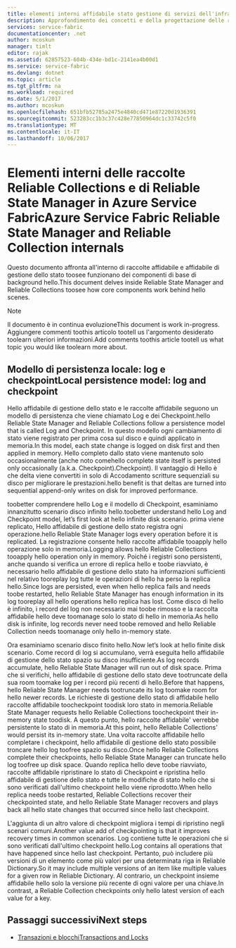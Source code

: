 ```yaml
---
title: elementi interni affidabile stato gestione di servizi dell'infrastruttura e un insieme affidabile aaaAzure | Documenti Microsoft
description: Approfondimento dei concetti e della progettazione delle raccolte Reliable Collections in Azure Service Fabric.
services: service-fabric
documentationcenter: .net
author: mcoskun
manager: timlt
editor: rajak
ms.assetid: 62857523-604b-434e-bd1c-2141ea4b00d1
ms.service: service-fabric
ms.devlang: dotnet
ms.topic: article
ms.tgt_pltfrm: na
ms.workload: required
ms.date: 5/1/2017
ms.author: mcoskun
ms.openlocfilehash: 651bfb52785a2475e4840cd471e87220d1936391
ms.sourcegitcommit: 523283cc1b3c37c428e77850964dc1c33742c5f0
ms.translationtype: MT
ms.contentlocale: it-IT
ms.lasthandoff: 10/06/2017
---
```

# <a name="azure-service-fabric-reliable-state-manager-and-reliable-collection-internals"></a><span data-ttu-id="2ed63-103">Elementi interni delle raccolte Reliable Collections e di Reliable State Manager in Azure Service Fabric</span><span class="sxs-lookup"><span data-stu-id="2ed63-103">Azure Service Fabric Reliable State Manager and Reliable Collection internals</span></span>
<span data-ttu-id="2ed63-104">Questo documento affronta all'interno di raccolte affidabile e affidabile di gestione dello stato toosee funzionano dei componenti di base di background hello.</span><span class="sxs-lookup"><span data-stu-id="2ed63-104">This document delves inside Reliable State Manager and Reliable Collections toosee how core components work behind hello scenes.</span></span>

> [!NOTE]
> <span data-ttu-id="2ed63-105">Il documento è in continua evoluzione</span><span class="sxs-lookup"><span data-stu-id="2ed63-105">This document is work in-progress.</span></span> <span data-ttu-id="2ed63-106">Aggiungere commenti toothis articolo tootell us l'argomento desiderato toolearn ulteriori informazioni.</span><span class="sxs-lookup"><span data-stu-id="2ed63-106">Add comments toothis article tootell us what topic you would like toolearn more about.</span></span>
>

##  <a name="local-persistence-model-log-and-checkpoint"></a><span data-ttu-id="2ed63-107">Modello di persistenza locale: log e checkpoint</span><span class="sxs-lookup"><span data-stu-id="2ed63-107">Local persistence model: log and checkpoint</span></span>
<span data-ttu-id="2ed63-108">Hello affidabile di gestione dello stato e le raccolte affidabile seguono un modello di persistenza che viene chiamato Log e dei Checkpoint.</span><span class="sxs-lookup"><span data-stu-id="2ed63-108">hello Reliable State Manager and Reliable Collections follow a persistence model that is called Log and Checkpoint.</span></span>
<span data-ttu-id="2ed63-109">In questo modello ogni cambiamento di stato viene registrato per prima cosa sul disco e quindi applicato in memoria.</span><span class="sxs-lookup"><span data-stu-id="2ed63-109">In this model, each state change is logged on disk first and then applied in memory.</span></span>
<span data-ttu-id="2ed63-110">Hello completo dallo stato viene mantenuto solo occasionalmente (anche noto come</span><span class="sxs-lookup"><span data-stu-id="2ed63-110">hello complete state itself is persisted only occasionally (a.k.a.</span></span> <span data-ttu-id="2ed63-111">Checkpoint).</span><span class="sxs-lookup"><span data-stu-id="2ed63-111">Checkpoint).</span></span>
<span data-ttu-id="2ed63-112">Il vantaggio di Hello è che delta viene convertiti in solo di Accodamento scritture sequenziali su disco per migliorare le prestazioni.</span><span class="sxs-lookup"><span data-stu-id="2ed63-112">hello benefit is that deltas are turned into sequential append-only writes on disk for improved performance.</span></span>

<span data-ttu-id="2ed63-113">toobetter comprendere hello Log e il modello di Checkpoint, esaminiamo innanzitutto scenario disco infinito hello.</span><span class="sxs-lookup"><span data-stu-id="2ed63-113">toobetter understand hello Log and Checkpoint model, let’s first look at hello infinite disk scenario.</span></span>
<span data-ttu-id="2ed63-114">prima viene replicato, Hello affidabile di gestione dello stato registra ogni operazione.</span><span class="sxs-lookup"><span data-stu-id="2ed63-114">hello Reliable State Manager logs every operation before it is replicated.</span></span>
<span data-ttu-id="2ed63-115">La registrazione consente hello raccolte affidabile tooapply hello operazione solo in memoria.</span><span class="sxs-lookup"><span data-stu-id="2ed63-115">Logging allows hello Reliable Collections tooapply hello operation only in memory.</span></span>
<span data-ttu-id="2ed63-116">Poiché i registri sono persistenti, anche quando si verifica un errore di replica hello e toobe riavviato, è necessario hello affidabile di gestione dello stato ha informazioni sufficienti nel relativo tooreplay log tutte le operazioni di hello ha perso la replica hello.</span><span class="sxs-lookup"><span data-stu-id="2ed63-116">Since logs are persisted, even when hello replica fails and needs toobe restarted, hello Reliable State Manager has enough information in its log tooreplay all hello operations hello replica has lost.</span></span>
<span data-ttu-id="2ed63-117">Come disco di hello è infinito, i record del log non necessario mai toobe rimosso e la raccolta affidabile hello deve toomanage solo lo stato di hello in memoria.</span><span class="sxs-lookup"><span data-stu-id="2ed63-117">As hello disk is infinite, log records never need toobe removed and hello Reliable Collection needs toomanage only hello in-memory state.</span></span>

<span data-ttu-id="2ed63-118">Ora esaminiamo scenario disco finito hello.</span><span class="sxs-lookup"><span data-stu-id="2ed63-118">Now let’s look at hello finite disk scenario.</span></span>
<span data-ttu-id="2ed63-119">Come record di log si accumulano, verrà eseguita hello affidabile di gestione dello stato spazio su disco insufficiente.</span><span class="sxs-lookup"><span data-stu-id="2ed63-119">As log records accumulate, hello Reliable State Manager will run out of disk space.</span></span>
<span data-ttu-id="2ed63-120">Prima che si verifichi, hello affidabile di gestione dello stato deve tootruncate della sua room toomake log per i record più recenti di hello.</span><span class="sxs-lookup"><span data-stu-id="2ed63-120">Before that happens, hello Reliable State Manager needs tootruncate its log toomake room for hello newer records.</span></span>
<span data-ttu-id="2ed63-121">Le richieste di gestione dello stato di affidabile hello raccolte affidabile toocheckpoint toodisk loro stato in memoria.</span><span class="sxs-lookup"><span data-stu-id="2ed63-121">Reliable State Manager requests hello Reliable Collections toocheckpoint their in-memory state toodisk.</span></span>
<span data-ttu-id="2ed63-122">A questo punto, hello raccolte affidabile' verrebbe persistente lo stato di in memoria.</span><span class="sxs-lookup"><span data-stu-id="2ed63-122">At this point, hello Reliable Collections' would persist its in-memory state.</span></span>
<span data-ttu-id="2ed63-123">Una volta raccolte affidabile hello completare i checkpoint, hello affidabile di gestione dello stato possibile troncare hello log toofree spazio su disco.</span><span class="sxs-lookup"><span data-stu-id="2ed63-123">Once hello Reliable Collections complete their checkpoints, hello Reliable State Manager can truncate hello log toofree up disk space.</span></span>
<span data-ttu-id="2ed63-124">Quando replica hello deve toobe riavviato, raccolte affidabile ripristinare lo stato di Checkpoint e ripristina hello affidabile di gestione dello stato e tutte le modifiche di stato hello che si sono verificati dall'ultimo checkpoint hello viene riprodotto.</span><span class="sxs-lookup"><span data-stu-id="2ed63-124">When hello replica needs toobe restarted, Reliable Collections recover their checkpointed state, and hello Reliable State Manager recovers and plays back all hello state changes that occurred since hello last checkpoint.</span></span>

<span data-ttu-id="2ed63-125">L'aggiunta di un altro valore di checkpoint migliora i tempi di ripristino negli scenari comuni.</span><span class="sxs-lookup"><span data-stu-id="2ed63-125">Another value add of checkpointing is that it improves recovery times in common scenarios.</span></span> <span data-ttu-id="2ed63-126">Log contiene tutte le operazioni che si sono verificati dall'ultimo checkpoint hello.</span><span class="sxs-lookup"><span data-stu-id="2ed63-126">Log contains all operations that have happened since hello last checkpoint.</span></span>
<span data-ttu-id="2ed63-127">Pertanto, può includere più versioni di un elemento come più valori per una determinata riga in Reliable Dictionary.</span><span class="sxs-lookup"><span data-stu-id="2ed63-127">So it may include multiple versions of an item like multiple values for a given row in Reliable Dictionary.</span></span>
<span data-ttu-id="2ed63-128">Al contrario, un checkpoint insieme affidabile hello solo la versione più recente di ogni valore per una chiave.</span><span class="sxs-lookup"><span data-stu-id="2ed63-128">In contrast, a Reliable Collection checkpoints only hello latest version of each value for a key.</span></span>

## <a name="next-steps"></a><span data-ttu-id="2ed63-129">Passaggi successivi</span><span class="sxs-lookup"><span data-stu-id="2ed63-129">Next steps</span></span>
* [<span data-ttu-id="2ed63-130">Transazioni e blocchi</span><span class="sxs-lookup"><span data-stu-id="2ed63-130">Transactions and Locks</span></span>](service-fabric-reliable-services-reliable-collections-transactions-locks.md)

